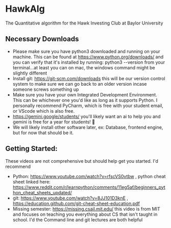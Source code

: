 # HawkAlg
The Quantitative algorithm for the Hawk Investing Club at Baylor University

## Necessary Downloads
- Please make sure you have python3 downloaded and running on your machine. This can be found at https://www.python.org/downloads/ and you can verify that it's installed by running: python3 --version from your terminal...at least you can on mac, the windows command might be slightly different
- Install git: https://git-scm.com/downloads this will be our version control system to make sure we can go back to an older version incase someone screws something up
- Make sure you have your own Integrated Development Environment. This can be whichever one you'd like as long as it supports Python. I personally recommend PyCharm, which is free with your student email, or VScode which is also free.
- https://gemini.google/students/ you'll likely want an ai to help you and gemini is free for a year for students! 🎉
- We will likely install other software later, ex: Database, frontend engine, but for now that should be it.

## Getting Started:
These videos are not comprehensive but should help get you started. I'd recommend 
- Python: https://www.youtube.com/watch?v=rfscVS0vtbw , python cheat sheet linked here: https://www.reddit.com/r/learnpython/comments/11eg5af/beginners_python_cheat_sheets_updated/
- git: https://www.youtube.com/watch?v=8JJ101D3knE , https://education.github.com/git-cheat-sheet-education.pdf
- Missing semester: https://missing.csail.mit.edu/ this video is from MIT and focuses on teaching you everything about CS that isn't taught in school. I'd the Command line and git lectures are both helpful
  

 
